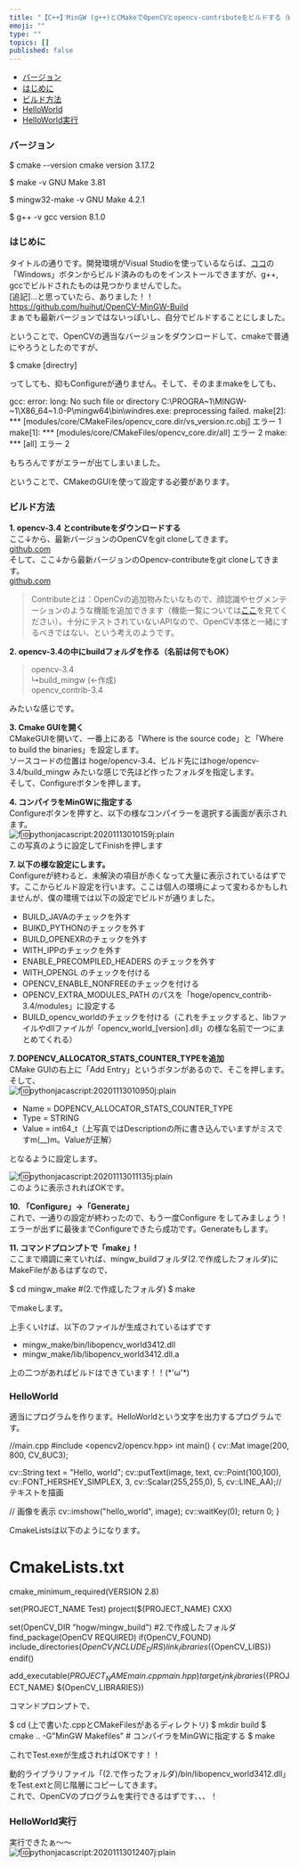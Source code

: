 ```yaml
---
title: "【C++】MinGW (g++)とCMakeでOpenCVとopencv-contributeをビルドする（Windows）"
emoji: ""
type: ""
topics: []
published: false
---
```


* [バージョン](#バージョン)
* [はじめに](#はじめに)
* [ビルド方法](#ビルド方法)
* [HelloWorld](#HelloWorld)
* [HelloWorld実行](#HelloWorld実行)

### バージョン

$ cmake --version
cmake version 3.17.2

$ make -v
GNU Make 3.81

$ mingw32-make -v
GNU Make 4.2.1

$ g++ -v 
gcc version 8.1.0 

### はじめに

タイトルの通りです。開発環境がVisual Studioを使っているならば、[ココ](https://opencv.org/releases/)の「Windows」ボタンからビルド済みのものをインストールできますが、g++, gccでビルドされたものは見つかりませんでした。  
\[追記\]...と思っていたら、ありました！！  
<https://github.com/huihut/OpenCV-MinGW-Build>  
まぁでも最新バージョンではないっぽいし、自分でビルドすることにしました。

  
ということで、OpenCVの適当なバージョンをダウンロードして、cmakeで普通にやろうとしたのですが、

$ cmake [directry]

ってしても、抑もConfigureが通りません。そして、そのままmakeをしても、

gcc: error: long: No such file or directory
C:\PROGRA~1\MINGW-~1\X86_64~1.0-P\mingw64\bin\windres.exe: preprocessing failed.
make[2]: *** [modules/core/CMakeFiles/opencv_core.dir/vs_version.rc.obj] エラー 1
make[1]: *** [modules/core/CMakeFiles/opencv_core.dir/all] エラー 2
make: *** [all] エラー 2

  
もちろんですがエラーが出てしまいました。

ということで、CMakeのGUIを使って設定する必要があります。  
  
  
### ビルド方法

**1\. opencv-3.4 とcontributeをダウンロードする**  
ここ↓から、最新バージョンのOpenCVをgit cloneしてきます。  
[github.com](https://github.com/opencv/opencv)  
そして、ここ↓から最新バージョンのOpencv-contributeをgit cloneしてきます。  
[github.com](https://github.com/opencv/opencv%5Fcontrib)

> Contributeとは：OpenCvの追加物みたいなもので、顔認識やセグメンテーションのような機能を追加できます（機能一覧については[ここ](https://www.atmarkit.co.jp/ait/articles/1709/12/news135.html)を見てください）。十分にテストされていないAPIなので、OpenCV本体と一緒にするべきではない、という考えのようです。

**2\. opencv-3.4の中にbuildフォルダを作る（名前は何でもOK）**

> opencv-3.4  
> ↳build\_mingw (←作成)  
> opencv\_contrib-3.4

みたいな感じです。

  
**3\. Cmake GUIを開く**  
CMakeGUIを開いて、一番上にある「Where is the source code」と「Where to build the binaries」を設定します。  
ソースコードの位置は hoge/opencv-3.4、ビルド先にはhoge/opencv-3.4/build\_mingw みたいな感じで先ほど作ったフォルダを指定します。  
そして、Configureボタンを押します。

**4\. コンパイラをMinGWに指定する**  
Configureボタンを押すと、以下の様なコンパイラーを選択する画面が表示されます。  
![f:id:pythonjacascript:20201113010159j:plain](/images/ppythonjacascript2020111320201113010159.jpg "f:id:pythonjacascript:20201113010159j:plain")  
この写真のように設定してFinishを押します 

**7\. 以下の様な設定にします。**  
Configureが終わると、未解決の項目が赤くなって大量に表示されているはずです。ここからビルド設定を行います。ここは個人の環境によって変わるかもしれませんが、僕の環境では以下の設定でビルドが通りました。

* BUILD\_JAVAのチェックを外す
* BUIKD\_PYTHONのチェックを外す
* BUILD\_OPENEXRのチェックを外す
* WITH\_IPPのチェックを外す
* ENABLE\_PRECOMPILED\_HEADERS のチェックを外す
* WITH\_OPENGL のチェックを付ける
* OPENCV\_ENABLE\_NONFREEのチェックを付ける
* OPENCV\_EXTRA\_MODULES\_PATH のパスを「hoge/opencv\_contrib-3.4/modules」に設定する
* BUILD\_opencv\_worldのチェックを付ける（これをチェックすると、libファイルやdllファイルが「opencv\_world\_\[version\].dll」の様な名前で一つにまとめてくれる）

  
**7\. DOPENCV\_ALLOCATOR\_STATS\_COUNTER\_TYPEを追加**  
CMake GUIの右上に「Add Entry」というボタンがあるので、そこを押します。  
そして、  
![f:id:pythonjacascript:20201113010950j:plain](/images/ppythonjacascript2020111320201113010950.jpg "f:id:pythonjacascript:20201113010950j:plain")

* Name = DOPENCV\_ALLOCATOR\_STATS\_COUNTER\_TYPE
* Type = STRING
* Value = int64\_t（上写真ではDescriptionの所に書き込んでいますがミスですm(\_\_)m。Valueが正解）

となるように設定します。

![f:id:pythonjacascript:20201113011135j:plain](/images/ppythonjacascript2020111320201113011135.jpg "f:id:pythonjacascript:20201113011135j:plain")  
このように表示されればOKです。

  
**10\. 「Configure」→「Generate」**  
これで、一通りの設定が終わったので、もう一度Configure をしてみましょう！  
エラーが出ずに最後までConfigureできたら成功です。Generateもします。

  
**11\. コマンドプロンプトで「make」!**  
ここまで順調に来ていれば、mingw\_buildフォルダ(2.で作成したフォルダ)にMakeFileがあるはずなので、

$ cd mingw_make  #(2.で作成したフォルダ)
$ make

でmakeします。

上手くいけば、以下のファイルが生成されているはずです

* mingw\_make/bin/libopencv\_world3412.dll
* mingw\_make/lib/libopencv\_world3412.dll.a

上の二つがあればビルドはできています！！(\*'ω'\*)  
  
  
### HelloWorld

適当にプログラムを作ります。HelloWorldという文字を出力するプログラムです。

//main.cpp
#include <opencv2/opencv.hpp>
int main() {
  cv::Mat image(200, 800, CV_8UC3);
  
  cv::String text = "Hello, world";
  cv::putText(image, text, cv::Point(100,100), cv::FONT_HERSHEY_SIMPLEX, 3, cv::Scalar(255,255,0), 5, cv::LINE_AA);// テキストを描画

  // 画像を表示
  cv::imshow("hello_world", image);
  cv::waitKey(0);
  return 0;
}
  
  
CmakeListsは以下のようになります。

# CmakeLists.txt
cmake_minimum_required(VERSION 2.8)

set(PROJECT_NAME Test)
project(${PROJECT_NAME} CXX)

set(OpenCV_DIR "hogw/mingw_build") #2.で作成したフォルダ
find_package(OpenCV REQUIRED)
if(OpenCV_FOUND)
    include_directories(${OpenCV_INCLUDE_DIRS})
    link_libraries(${OpenCV_LIBS})
endif()

add_executable(${PROJECT_NAME} main.cpp main.hpp)
target_link_libraries(${PROJECT_NAME} ${OpenCV_LIBRARIES})

  
コマンドプロンプトで、

$ cd (上で書いた.cppとCMakeFilesがあるディレクトリ)
$ mkdir build 
$ cmake .. -G"MinGW Makefiles"  # コンパイラをMinGWに指定する
$ make

これでTest.exeが生成されればOKです！！

動的ライブラリファイル「(2.で作ったフォルダ)/bin/libopencv\_world3412.dll」をTest.extと同じ階層にコピーしてきます。  
これで、OpenCVのプログラムを実行できるはずです、、、！

### HelloWorld実行

実行できたぁ～～  
![f:id:pythonjacascript:20201113012407j:plain](/images/ppythonjacascript2020111320201113012407.jpg "f:id:pythonjacascript:20201113012407j:plain")